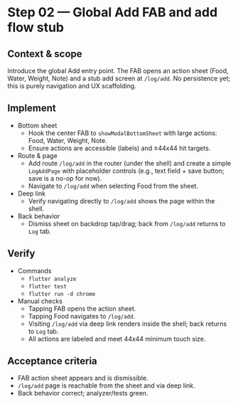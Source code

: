 # Step 02 — Global Add FAB and add flow stub

## Context & scope
Introduce the global Add entry point. The FAB opens an action sheet (Food, Water, Weight, Note) and a stub add screen at `/log/add`. No persistence yet; this is purely navigation and UX scaffolding.

## Implement
- Bottom sheet
  - Hook the center FAB to `showModalBottomSheet` with large actions: Food, Water, Weight, Note.
  - Ensure actions are accessible (labels) and ≥44x44 hit targets.
- Route & page
  - Add route `/log/add` in the router (under the shell) and create a simple `LogAddPage` with placeholder controls (e.g., text field + save button; save is a no-op for now).
  - Navigate to `/log/add` when selecting Food from the sheet.
- Deep link
  - Verify navigating directly to `/log/add` shows the page within the shell.
- Back behavior
  - Dismiss sheet on backdrop tap/drag; back from `/log/add` returns to `Log` tab.

## Verify
- Commands
  - `flutter analyze`
  - `flutter test`
  - `flutter run -d chrome`
- Manual checks
  - Tapping FAB opens the action sheet.
  - Tapping Food navigates to `/log/add`.
  - Visiting `/log/add` via deep link renders inside the shell; back returns to `Log` tab.
  - All actions are labeled and meet 44x44 minimum touch size.

## Acceptance criteria
- FAB action sheet appears and is dismissible.
- `/log/add` page is reachable from the sheet and via deep link.
- Back behavior correct; analyzer/tests green.
